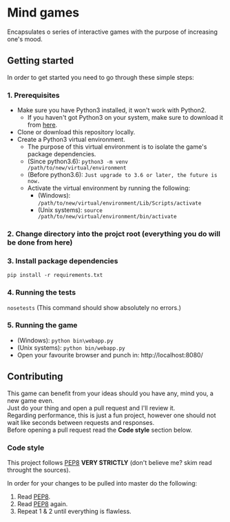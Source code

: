 # Mind games
Encapsulates o series of interactive games with the purpose of increasing one's mood.

## Getting started
In order to get started you need to go through these simple steps:

### 1. Prerequisites
+ Make sure you have Python3 installed, it won't work with Python2.
    + If you haven't got Python3 on your system, make sure to download it from [here](https://www.python.org/).
+ Clone or download this repository locally.
+ Create a Python3 virtual environment.
    + The purpose of this virtual environment is to isolate the game's package dependencies.
    + (Since python3.6): ```python3 -m venv /path/to/new/virtual/environment```
    + (Before python3.6): ```Just upgrade to 3.6 or later, the future is now.```
    + Activate the virtual environment by running the following:
        + (Windows): ```/path/to/new/virtual/environment/Lib/Scripts/activate```
        + (Unix systems): ```source /path/to/new/virtual/environment/bin/activate```

### 2. Change directory into the projct root (everything you do will be done from here)

### 3. Install package dependencies
```pip install -r requirements.txt```

### 4. Running the tests
```nosetests``` (This command should show absolutely no errors.)

### 5. Running the game
+ (Windows): ```python bin\webapp.py```
+ (Unix systems): ```python bin/webapp.py```
+ Open your favourite browser and punch in: http://localhost:8080/

## Contributing
This game can benefit from your ideas should you have any, mind you, a new game even.  
Just do your thing and open a pull request and I'll review it.  
Regarding performance, this is just a fun project, however one should not wait like seconds between requests and responses.  
Before opening a pull request read the **Code style** section below.  

### Code style
This project follows [PEP8](https://www.python.org/dev/peps/pep-0008/) **VERY STRICTLY** (don't believe me? skim read throught the sources).

In order for your changes to be pulled into master do the following:
1. Read [PEP8](https://www.python.org/dev/peps/pep-0008/).
2. Read [PEP8](https://www.python.org/dev/peps/pep-0008/) again.
3. Repeat 1 & 2 until everything is flawless.


